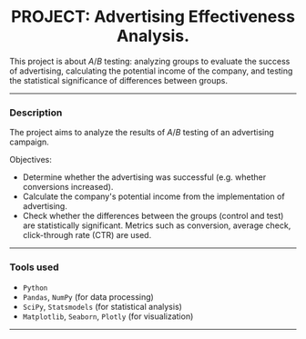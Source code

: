 # <center> **PROJECT: Advertising Effectiveness Analysis.**

This project is about $A/B$ testing: analyzing groups to evaluate the success of advertising, calculating the potential income of the company, and testing the statistical significance of differences between groups.

---

### **Description**
The project aims to analyze the results of $A/B$ testing of an advertising campaign.

Objectives:  
- Determine whether the advertising was successful (e.g. whether conversions increased).  
- Calculate the company's potential income from the implementation of advertising.  
- Check whether the differences between the groups (control and test) are statistically significant.
Metrics such as conversion, average check, click-through rate (CTR) are used.

---

### **Tools used**
- `Python`
- `Pandas`, `NumPy` (for data processing)
- `SciPy`, `Statsmodels` (for statistical analysis)
- `Matplotlib`, `Seaborn`, `Plotly` (for visualization)

---